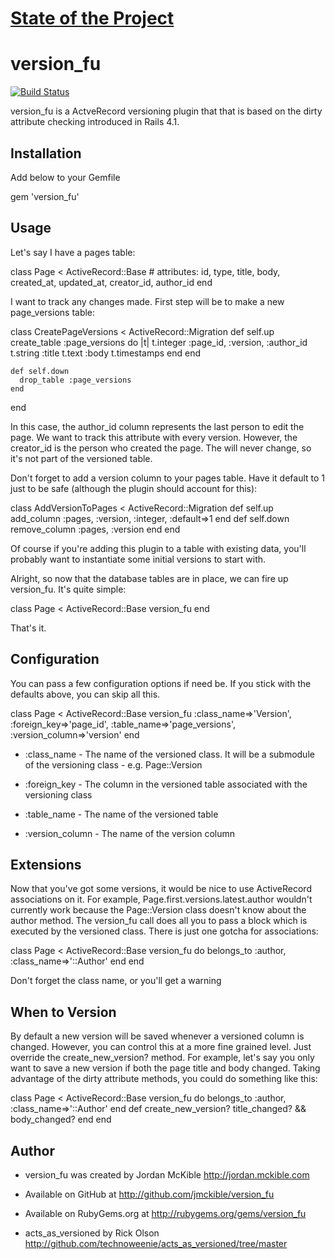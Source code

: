 # [State of the Project](https://github.com/jmckible/version_fu/wiki/State-of-the-Project)

# version_fu

[![Build Status](https://travis-ci.org/drakontia/version_fu.svg?branch=master)](https://travis-ci.org/drakontia/version_fu)

version_fu is a ActveRecord versioning plugin that that is based on the dirty attribute checking introduced in Rails 4.1.

## Installation

Add below to your Gemfile

  gem 'version_fu'

## Usage

Let's say I have a pages table:

  class Page < ActiveRecord::Base
    \# attributes: id, type, title, body, created_at, updated_at, creator_id, author_id
  end

I want to track any changes made.  First step will be to make a new page_versions table:

  class CreatePageVersions < ActiveRecord::Migration
    def self.up
      create_table :page_versions do |t|
        t.integer :page_id, :version, :author_id
        t.string  :title
        t.text    :body
        t.timestamps
      end
    end

    def self.down
      drop_table :page_versions
    end
  end

In this case, the author_id column represents the last person to edit the page.  We want to track this attribute with every version.  However, the creator_id is the person who created the page.  The will never change, so it's not part of the versioned table.

Don't forget to add a version column to your pages table.  Have it default to 1 just to be safe (although the plugin should account for this):

  class AddVersionToPages < ActiveRecord::Migration
    def self.up
      add_column :pages, :version, :integer, :default=>1
    end
    def self.down
      remove_column :pages, :version
    end
  end

Of course if you're adding this plugin to a table with existing data, you'll probably want to instantiate some initial versions to start with.

Alright, so now that the database tables are in place, we can fire up version_fu.  It's quite simple:

  class Page < ActiveRecord::Base
    version_fu
  end

That's it.


## Configuration

You can pass a few configuration options if need be.  If you stick with the defaults above, you can skip all this.

  class Page < ActiveRecord::Base
    version_fu :class_name=>'Version', :foreign_key=>'page_id', :table_name=>'page_versions', :version_column=>'version'
  end

* :class_name - The name of the versioned class.  It will be a submodule of the versioning class - e.g. Page::Version

* :foreign_key - The column in the versioned table associated with the versioning class

* :table_name - The name of the versioned table

* :version_column - The name of the version column


## Extensions

Now that you've got some versions, it would be nice to use ActiveRecord associations on it.  For example, Page.first.versions.latest.author wouldn't currently work because the Page::Version class doesn't know about the author method.  The version_fu call does all you to pass a block which is executed by the versioned class.  There is just one gotcha for associations:

  class Page < ActiveRecord::Base
    version_fu do
      belongs_to :author, :class_name=>'::Author'
    end
  end

Don't forget the class name, or you'll get a warning

## When to Version

By default a new version will be saved whenever a versioned column is changed.  However, you can control this at a more fine grained level.  Just override the create_new_version? method.  For example, let's say you only want to save a new version if both the page title and body changed.  Taking advantage of the dirty attribute methods, you could do something like this:

  class Page < ActiveRecord::Base
    version_fu do
      belongs_to :author, :class_name=>'::Author'
    end
    def create_new_version?
      title_changed? && body_changed?
    end
  end


## Author

* version_fu was created by Jordan McKible http://jordan.mckible.com

* Available on GitHub at http://github.com/jmckible/version_fu

* Available on RubyGems.org at http://rubygems.org/gems/version_fu

* acts_as_versioned by Rick Olson http://github.com/technoweenie/acts_as_versioned/tree/master
